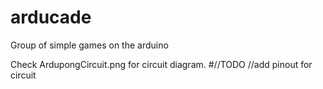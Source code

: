 # arducade
Group of simple games on the arduino

Check ArdupongCircuit.png for circuit diagram.
#//TODO
//add pinout for circuit
